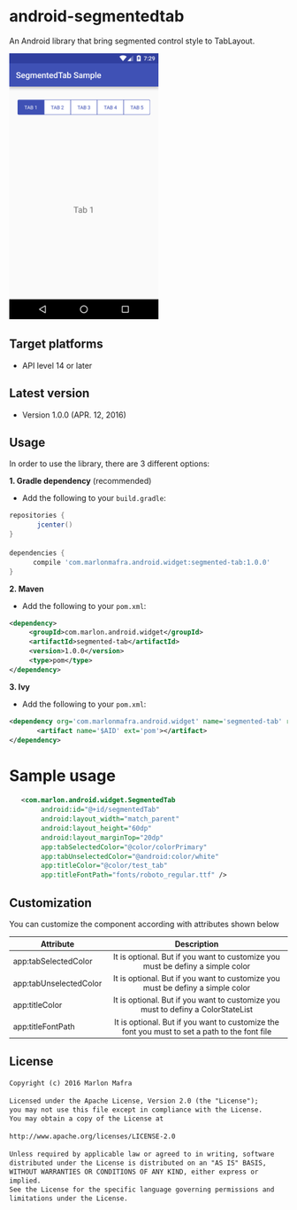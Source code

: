 android-segmentedtab
===============

An Android library that bring segmented control style to TabLayout.

<img width="270" src="./screenshots/sample.png" />

Target platforms
---

- API level 14 or later

Latest version
---

- Version 1.0.0  (APR. 12, 2016)

Usage
---

In order to use the library, there are 3 different options:

**1. Gradle dependency** (recommended)

 - 	Add the following to your `build.gradle`:
 ```gradle
repositories {
	    jcenter()
}

dependencies {
	   compile 'com.marlonmafra.android.widget:segmented-tab:1.0.0'
}
```

**2. Maven**
- Add the following to your `pom.xml`:

 ```xml
<dependency>
      <groupId>com.marlon.android.widget</groupId>
      <artifactId>segmented-tab</artifactId>
      <version>1.0.0</version>
      <type>pom</type>
</dependency>
```

**3. Ivy**
- Add the following to your `pom.xml`:

 ```xml
<dependency org='com.marlonmafra.android.widget' name='segmented-tab' rev='1.0.0'>
  		<artifact name='$AID' ext='pom'></artifact>
</dependency>
```

# Sample usage

```xml
   <com.marlon.android.widget.SegmentedTab
        android:id="@+id/segmentedTab"
        android:layout_width="match_parent"
        android:layout_height="60dp"
        android:layout_marginTop="20dp"
        app:tabSelectedColor="@color/colorPrimary"
        app:tabUnselectedColor="@android:color/white"
        app:titleColor="@color/test_tab"
        app:titleFontPath="fonts/roboto_regular.ttf" />
```

## Customization

You can customize the component according with attributes shown below

| Attribute             | Description   |
| ----------------------|:-------------:| 
| app:tabSelectedColor  | It is optional. But if you want to customize you must be definy a simple color | 
| app:tabUnselectedColor| It is optional. But if you want to customize you must be definy a simple color | 
| app:titleColor        | It is optional. But if you want to customize you must to definy a ColorStateList | 
| app:titleFontPath     | It is optional. But if you want to customize the font you must to set a path to the font file |

License
---

	Copyright (c) 2016 Marlon Mafra

    Licensed under the Apache License, Version 2.0 (the "License");
    you may not use this file except in compliance with the License.
    You may obtain a copy of the License at

    http://www.apache.org/licenses/LICENSE-2.0

    Unless required by applicable law or agreed to in writing, software
    distributed under the License is distributed on an "AS IS" BASIS,
    WITHOUT WARRANTIES OR CONDITIONS OF ANY KIND, either express or implied.
    See the License for the specific language governing permissions and
    limitations under the License.

